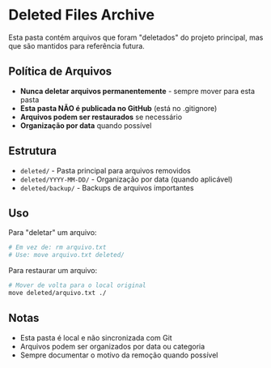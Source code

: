 # Deleted Files Archive

Esta pasta contém arquivos que foram "deletados" do projeto principal, mas que são mantidos para referência futura.

## Política de Arquivos

- **Nunca deletar arquivos permanentemente** - sempre mover para esta pasta
- **Esta pasta NÃO é publicada no GitHub** (está no .gitignore)
- **Arquivos podem ser restaurados** se necessário
- **Organização por data** quando possível

## Estrutura

- `deleted/` - Pasta principal para arquivos removidos
- `deleted/YYYY-MM-DD/` - Organização por data (quando aplicável)
- `deleted/backup/` - Backups de arquivos importantes

## Uso

Para "deletar" um arquivo:
```bash
# Em vez de: rm arquivo.txt
# Use: move arquivo.txt deleted/
```

Para restaurar um arquivo:
```bash
# Mover de volta para o local original
move deleted/arquivo.txt ./
```

## Notas

- Esta pasta é local e não sincronizada com Git
- Arquivos podem ser organizados por data ou categoria
- Sempre documentar o motivo da remoção quando possível
